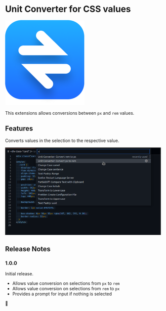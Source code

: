 # Unit Converter for CSS values

![Unit Converter for CSS values in VS Code](images/logo.png)

This extensions allows conversions between `px` and `rem` values.

## Features

Converts values in the selection to the respective value.

![Converting values from an image](images/screenshot-1.png)

## Release Notes

### 1.0.0

Initial release.

- Allows value conversion on selections from `px` to `rem`
- Allows value conversion on selections from `rem` to `px`
- Provides a prompt for input if nothing is selected

🙌
